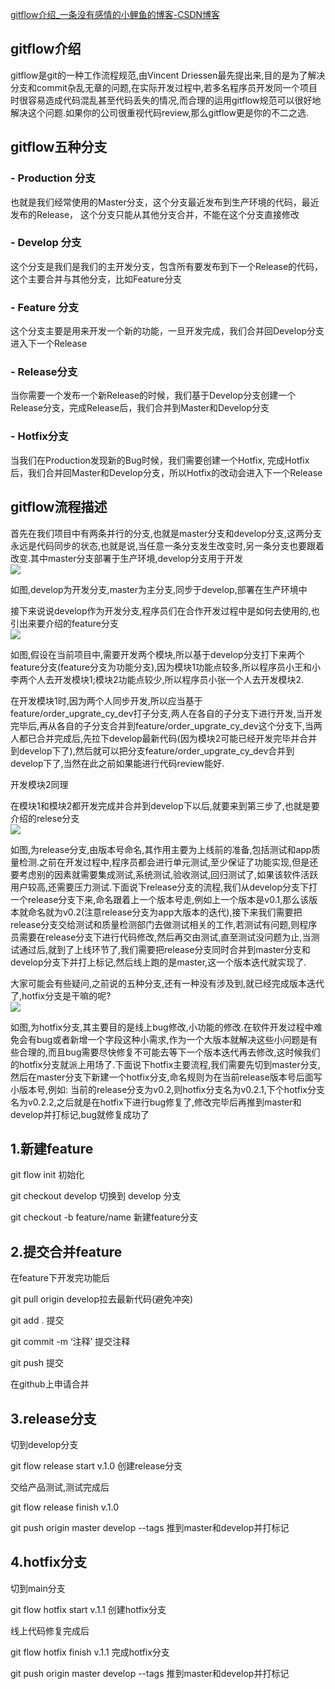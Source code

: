[gitflow介绍_一条没有感情的小鲤鱼的博客-CSDN博客](https://blog.csdn.net/ku_carp/article/details/119105237) 

gitflow介绍
-----------
 gitflow是git的一种工作流程规范,由Vincent Driessen最先提出来,目的是为了解决分支和commit杂乱无章的问题,在实际开发过程中,若多名程序员开发同一个项目时很容易造成代码混乱甚至代码丢失的情况,而合理的运用gitflow规范可以很好地解决这个问题.如果你的公司很重视代码review,那么gitflow更是你的不二之选.

gitflow五种分支
-----------

### \- Production 分支

也就是我们经常使用的Master分支，这个分支最近发布到生产环境的代码，最近发布的Release， 这个分支只能从其他分支合并，不能在这个分支直接修改

### \- Develop 分支

这个分支是我们是我们的主开发分支，包含所有要发布到下一个Release的代码，这个主要合并与其他分支，比如Feature分支

### \- Feature 分支

这个分支主要是用来开发一个新的功能，一旦开发完成，我们合并回Develop分支进入下一个Release

### \- Release分支

当你需要一个发布一个新Release的时候，我们基于Develop分支创建一个Release分支，完成Release后，我们合并到Master和Develop分支

### \- Hotfix分支

当我们在Production发现新的Bug时候，我们需要创建一个Hotfix, 完成Hotfix后，我们合并回Master和Develop分支，所以Hotfix的改动会进入下一个Release

gitflow流程描述
-----------

首先在我们项目中有两条并行的分支,也就是master分支和develop分支,这两分支永远是代码同步的状态,也就是说,当任意一条分支发生改变时,另一条分支也要跟着改变.其中master分支部署于生产环境,develop分支用于开发  
![](https://img-blog.csdnimg.cn/2ac8f7ec64244324914f06549ede42ab.png#pic_center)

如图,develop为开发分支,master为主分支,同步于develop,部署在生产环境中

接下来说说develop作为开发分支,程序员们在合作开发过程中是如何去使用的,也引出来要介绍的feature分支  
![](https://img-blog.csdnimg.cn/5f92b87f8dab4d439b0ee3242415837b.png#pic_center)

如图,假设在当前项目中,需要开发两个模块,所以基于develop分支打下来两个feature分支(feature分支为功能分支),因为模块1功能点较多,所以程序员小王和小李两个人去开发模块1;模块2功能点较少,所以程序员小张一个人去开发模块2.

在开发模块1时,因为两个人同步开发,所以应当基于feature/order\_upgrate\_cy\_dev打子分支,两人在各自的子分支下进行开发,当开发完毕后,再从各自的子分支合并到feature/order\_upgrate\_cy\_dev这个分支下,当两人都已合并完成后,先拉下develop最新代码(因为模块2可能已经开发完毕并合并到develop下了),然后就可以把分支feature/order\_upgrate\_cy_dev合并到develop下了,当然在此之前如果能进行代码review能好.

开发模块2同理

在模块1和模块2都开发完成并合并到develop下以后,就要来到第三步了,也就是要介绍的relese分支  
![](https://img-blog.csdnimg.cn/ad5949e8fc214e9ea628693798e4cda5.png?x-oss-process=image/watermark,type_ZmFuZ3poZW5naGVpdGk,shadow_10,text_aHR0cHM6Ly9ibG9nLmNzZG4ubmV0L2t1X2NhcnA=,size_16,color_FFFFFF,t_70#pic_center)

如图,为release分支,由版本号命名,其作用主要为上线前的准备,包括测试和app质量检测.之前在开发过程中,程序员都会进行单元测试,至少保证了功能实现,但是还要考虑别的因素就需要集成测试,系统测试,验收测试,回归测试了,如果该软件活跃用户较高,还需要压力测试.下面说下release分支的流程,我们从develop分支下打一个release分支下来,命名跟着上一个版本号走,例如上一个版本是v0.1,那么该版本就命名就为v0.2(注意release分支为app大版本的迭代),接下来我们需要把release分支交给测试和质量检测部门去做测试相关的工作,若测试有问题,则程序员需要在release分支下进行代码修改,然后再交由测试,直至测试没问题为止,当测试通过后,就到了上线环节了,我们需要把release分支同时合并到master分支和develop分支下并打上标记,然后线上跑的是master,这一个版本迭代就实现了.

大家可能会有些疑问,之前说的五种分支,还有一种没有涉及到,就已经完成版本迭代了,hotfix分支是干嘛的呢?  
![](https://img-blog.csdnimg.cn/917c6048eb6a47129d8a0754d0349caf.png?x-oss-process=image/watermark,type_ZmFuZ3poZW5naGVpdGk,shadow_10,text_aHR0cHM6Ly9ibG9nLmNzZG4ubmV0L2t1X2NhcnA=,size_16,color_FFFFFF,t_70#pic_center)

如图,为hotfix分支,其主要目的是线上bug修改,小功能的修改.在软件开发过程中难免会有bug或者新增一个字段这种小需求,作为一个大版本就解决这些小问题是有些合理的,而且bug需要尽快修复不可能去等下一个版本迭代再去修改,这时候我们的hotfix分支就派上用场了.下面说下hotfix主要流程,我们需要先切到master分支,然后在master分支下新建一个hotfix分支,命名规则为在当前release版本号后面写小版本号,例如: 当前的release分支为v0.2,则hotfix分支名为v0.2.1,下个hotfix分支名为v0.2.2,之后就是在hotfix下进行bug修复了,修改完毕后再推到master和develop并打标记,bug就修复成功了

1.新建feature
-----------

git flow init 初始化

git checkout develop 切换到 develop 分支

git checkout -b feature/name 新建feature分支

2.提交合并feature
-------------

在feature下开发完功能后

git pull origin develop拉去最新代码(避免冲突)

git add . 提交

git commit -m ‘注释’ 提交注释

git push 提交

在github上申请合并

3.release分支
-----------

切到develop分支

git flow release start v.1.0 创建release分支

交给产品测试,测试完成后

git flow release finish v.1.0

git push origin master develop --tags 推到master和develop并打标记

4.hotfix分支
----------

切到main分支

git flow hotfix start v.1.1 创建hotfix分支

线上代码修复完成后

git flow hotfix finish v.1.1 完成hotfix分支

git push origin master develop --tags 推到master和develop并打标记